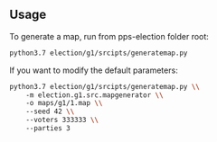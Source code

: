 ## Usage

To generate a map, run from pps-election folder root:

```bash
python3.7 election/g1/srcipts/generatemap.py
```

If you want to modify the default parameters:

```bash
python3.7 election/g1/srcipts/generatemap.py \\
    -m election.g1.src.mapgenerator \\
    -o maps/g1/1.map \\
    --seed 42 \\
    --voters 333333 \\
    --parties 3
```

